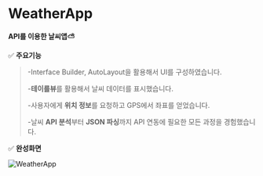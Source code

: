 # WeatherApp

**API를 이용한 날씨앱⛅️**



✅ **주요기능**

> -Interface Builder, AutoLayout을 활용해서 UI를 구성하였습니다.
>
> -**테이를뷰**를 활용해서 날씨 데이터를 표시했습니다.
>
> -사용자에게 **위치 정보**를 요청하고 GPS에서 좌표를 얻었습니다.
>
> -날씨 **API 분석**부터 **JSON 파싱**까지 API 연동에 필요한 모든 과정을 경험했습니다.



✅  **완성화면**

![WeatherApp](/Users/chasuyeon/Desktop/WeatherApp/image/WeatherApp.gif)